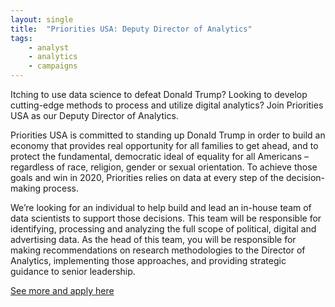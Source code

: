 ```yaml
---
layout: single
title:  "Priorities USA: Deputy Director of Analytics"
tags: 
    - analyst
    - analytics
    - campaigns
---
```


Itching to use data science to defeat Donald Trump? Looking to develop cutting-edge methods to process and utilize digital analytics? Join Priorities USA as our Deputy Director of Analytics.

Priorities USA is committed to standing up Donald Trump in order to build an economy that provides real opportunity for all families to get ahead, and to protect the fundamental, democratic ideal of equality for all Americans – regardless of race, religion, gender or sexual orientation. To achieve those goals and win in 2020, Priorities relies on data at every step of the decision-making process.

We’re looking for an individual to help build and lead an in-house team of data scientists to support those decisions. This team will be responsible for identifying, processing and analyzing the full scope of political, digital and advertising data. As the head of this team, you will be responsible for making recommendations on research methodologies to the Director of Analytics, implementing those approaches, and providing strategic guidance to senior leadership.


[See more and apply here](https://jobs.lever.co/priorities/0f9ba98d-1539-491c-9fd7-5b05cd99165d)
